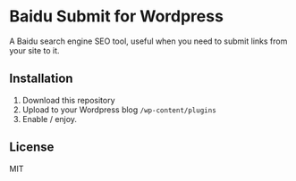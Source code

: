 # Baidu Submit for Wordpress
A Baidu search engine SEO tool, useful when you need to submit links from your site to it.
## Installation
1. Download this repository
1. Upload to your Wordpress blog `/wp-content/plugins`
1. Enable / enjoy.

## License
MIT